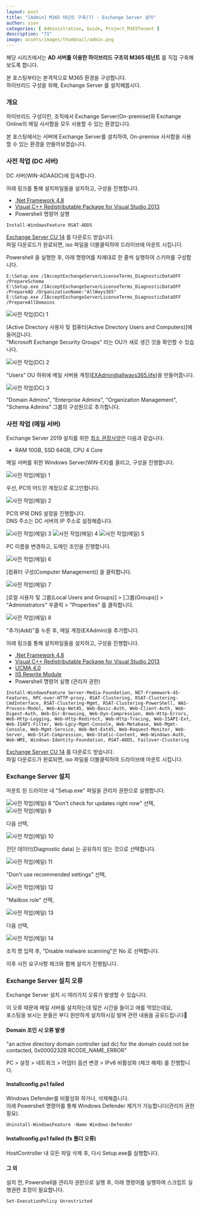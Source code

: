 ```yaml
---
layout: post
title: "[Admin] M365 테넌트 구축(7) - Exchange Server 설치"
author: sion
categories: [ Administration, Guide, Project_M365Tenant ]
description: "71"
image: assets/images/thumbnail/admin.png
---
```


해당 시리즈에서는 __AD 서버를 이용한 하이브리드 구조의 M365 테넌트__ 를 직접 구축해보도록 합니다.  

본 포스팅부터는 본격적으로 M365 환경을 구성합니다.  
하이브리드 구성을 위해, Exchange Server 를 설치해봅시다.  

### 개요

하이브리드 구성이란, 조직에서 Exchange Server(On-premise)와 Exchange Online의 메일 사서함을 모두 사용할 수 있는 환경입니다.  

본 포스팅에서는 서버에 Exchange Server를 설치하여, On-premise 사서함을 사용할 수 있는 환경을 만들어보겠습니다.  


### 사전 작업 (DC 서버)

DC 서버(WIN-ADAADC)에 접속합니다.  

아래 링크를 통해 설치파일들을 설치하고, 구성을 진행합니다.  

- [.Net Framework 4.8][2]
- [Visual C++ Redistributable Package for Visual Studio 2013][3] 
- Powershell 명령어 실행
```
Install-WindowsFeature RSAT-ADDS
```

[Exchange Server CU 14][1] 를 다운로드 받습니다.  
파일 다운로드가 완료되면, iso 파일을 더블클릭하여 드라이브에 마운트 시킵니다.  

Powershell 을 실행한 후, 아래 명령어를 차례대로 한 줄씩 실행하여 스키마를 구성합니다.  
```
E:\Setup.exe /IAcceptExchangeServerLicenseTerms_DiagnosticDataOFF /PrepareSchema
E:\Setup.exe /IAcceptExchangeServerLicenseTerms_DiagnosticDataOFF /PrepareAD /OrganizationName:"AllWays365"
E:\Setup.exe /IAcceptExchangeServerLicenseTerms_DiagnosticDataOFF /PrepareAllDomains
```

<img src="{{site.baseurl}}/assets/images/71/1.png" title="사전 작업(DC) 1">

[Active Directory 사용자 및 컴퓨터(Active Directory Users and Computers)]에 들어갑니다.  
"Microsoft Exchange Security Groups" 라는 OU가 새로 생긴 것을 확인할 수 있습니다.  

<img src="{{site.baseurl}}/assets/images/71/2.png" title="사전 작업(DC) 2">

"Users" OU 하위에 메일 서버용 계정(EXAdmin@allways365.life)을 만들어줍니다.  

<img src="{{site.baseurl}}/assets/images/71/3.png" title="사전 작업(DC) 3">

"Domain Admins", "Enterprise Admins", "Organization Management", "Schema Admins" 그룹의 구성원으로 추가합니다.  


### 사전 작업 (메일 서버)

Exchange Server 2019 설치를 위한 [최소 권장사양][4]은 다음과 같습니다.  
- RAM 10GB, SSD 64GB, CPU 4 Core

메일 서버를 위한 Windows Server(WIN-EX)를 올리고, 구성을 진행합니다.  

<img src="{{site.baseurl}}/assets/images/71/4.png" title="사전 작업(메일) 1">

우선, PC의 어드민 계정으로 로그인합니다.  

<img src="{{site.baseurl}}/assets/images/71/5.png" title="사전 작업(메일) 2">

PC의 IP와 DNS 설정을 진행합니다.  
DNS 주소는 DC 서버의 IP 주소로 설정해줍니다.  

<img src="{{site.baseurl}}/assets/images/71/6.png" title="사전 작업(메일) 3">

<img src="{{site.baseurl}}/assets/images/71/7.png" title="사전 작업(메일) 4">

<img src="{{site.baseurl}}/assets/images/71/8.png" title="사전 작업(메일) 5">

PC 이름을 변경하고, 도메인 조인을 진행합니다.  

<img src="{{site.baseurl}}/assets/images/71/9.png" title="사전 작업(메일) 6">

[컴퓨터 구성(Computer Management)] 을 클릭합니다.  

<img src="{{site.baseurl}}/assets/images/71/10.png" title="사전 작업(메일) 7">

[로컬 사용자 및 그룹(Local Users and Groups)] > [그룹(Groups)] > "Administrators" 우클릭 > "Properties" 를 클릭합니다.  

<img src="{{site.baseurl}}/assets/images/71/11.png" title="사전 작업(메일) 8">

"추가(Add)"를 누른 후, 메일 계정(EXAdmin)을 추가합니다.  


아래 링크를 통해 설치파일들을 설치하고, 구성을 진행합니다.  
- [.Net Framework 4.8][2]
- [Visual C++ Redistributable Package for Visual Studio 2013][3]
- [UCMA 4.0][5]
- [IIS Rewrite Module][6]
- Powershell 명령어 실행 (관리자 권한)
```
Install-WindowsFeature Server-Media-Foundation, NET-Framework-45-Features, RPC-over-HTTP-proxy, RSAT-Clustering, RSAT-Clustering-CmdInterface, RSAT-Clustering-Mgmt, RSAT-Clustering-PowerShell, WAS-Process-Model, Web-Asp-Net45, Web-Basic-Auth, Web-Client-Auth, Web-Digest-Auth, Web-Dir-Browsing, Web-Dyn-Compression, Web-Http-Errors, Web-Http-Logging, Web-Http-Redirect, Web-Http-Tracing, Web-ISAPI-Ext, Web-ISAPI-Filter, Web-Lgcy-Mgmt-Console, Web-Metabase, Web-Mgmt-Console, Web-Mgmt-Service, Web-Net-Ext45, Web-Request-Monitor, Web-Server, Web-Stat-Compression, Web-Static-Content, Web-Windows-Auth, Web-WMI, Windows-Identity-Foundation, RSAT-ADDS, Failover-Clustering 
```

[Exchange Server CU 14][1] 를 다운로드 받습니다.  
파일 다운로드가 완료되면, iso 파일을 더블클릭하여 드라이브에 마운트 시킵니다.  


### Exchange Server 설치

마운트 된 드라이브 내 "Setup.exe" 파일을 관리자 권한으로 실행합니다.  

<img src="{{site.baseurl}}/assets/images/71/12.png" title="사전 작업(메일) 8">
"Don't check for updates right now" 선택,

<img src="{{site.baseurl}}/assets/images/71/13.png" title="사전 작업(메일) 9">

다음 선택,

<img src="{{site.baseurl}}/assets/images/71/14.png" title="사전 작업(메일) 10">

진단 데이터(Diagnostic data) 는 공유하지 않는 것으로 선택합니다.  

<img src="{{site.baseurl}}/assets/images/71/15.png" title="사전 작업(메일) 11">

"Don't use recommended settings" 선택,

<img src="{{site.baseurl}}/assets/images/71/16.png" title="사전 작업(메일) 12">

"Mailbox role" 선택,

<img src="{{site.baseurl}}/assets/images/71/17.png" title="사전 작업(메일) 13">

다음 선택,

<img src="{{site.baseurl}}/assets/images/71/18.png" title="사전 작업(메일) 14">

조직 명 입력 후, "Disable malware scanning"은 No 로 선택합니다.  

이후 사전 요구사항 체크와 함께 설치가 진행됩니다.  

### Exchange Server 설치 오류

Exchange Server 설치 시 여러가지 오류가 발생할 수 있습니다.  

이 오류 때문에 메일 서버를 설치하는데 많은 시간을 들이고 애를 먹었는데요,  
포스팅을 보시는 분들은 부디 원만하게 설치하시길 빌며 관련 내용을 공유드립니다🥹  

#### Domain 조인 시 오류 발생

"an active directory domain controller (ad dc) for the domain could not be contacted, 0x0000232B RCODE_NAME_ERROR"  

PC > 설정 > 네트워크 > 어댑터 옵션 변경 > IPv6 비활성화 (체크 해제) 를 진행합니다.  

#### Installconfig.ps1 failed
Windows Defender를 비활성화 하거나, 삭제해줍니다.  
아래 Powershell 명령어를 통해 Windows Defender 제거가 가능합니다(관리자 권한 필요).  
```
Uninstall-WindowsFeature -Name Windows-Defender
```

#### Installconfig.ps1 failed (fs 폴더 오류)
HostController 내 모든 파일 삭제 후, 다시 Setup.exe를 실행합니다.  


#### 그 외 
설치 전, Powershell을 관리자 권한으로 실행 후, 아래 명령어를 실행하여 스크립트 실행권한 조정이 필요합니다.  
```
Set-ExecutionPolicy Unrestricted 
```

[1]: https://www.microsoft.com/en-us/download/details.aspx?id=105878
[2]: https://go.microsoft.com/fwlink/?linkid=2088631
[3]: https://support.microsoft.com/ko-kr/topic/update-for-visual-c-2013-redistributable-package-d8ccd6a5-4e26-c290-517b-8da6cfdf4f10
[4]: https://learn.microsoft.com/ko-kr/exchange/plan-and-deploy/system-requirements?view=exchserver-2019
[5]: https://www.microsoft.com/en-us/download/details.aspx?id=34992
[6]: https://www.iis.net/downloads/microsoft/url-rewrite